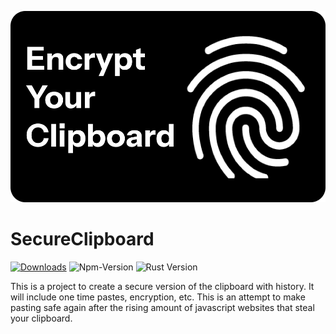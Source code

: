 ![alt text](Banner.jpg)
# SecureClipboard
[![Downloads](https://img.shields.io/github/downloads/maximnota/SecureClipboard/total.svg)]()
![Npm-Version](https://img.shields.io/npm/v/npm.svg?logo=nodedotjs)
![Rust Version](https://img.shields.io/badge/Rust-1.81.0-orange?logo=Rust)

This is a project to create a secure version of the clipboard with history. It will include one time pastes, encryption, etc. This is an attempt to make pasting safe again after the rising amount of javascript websites that steal your clipboard.
